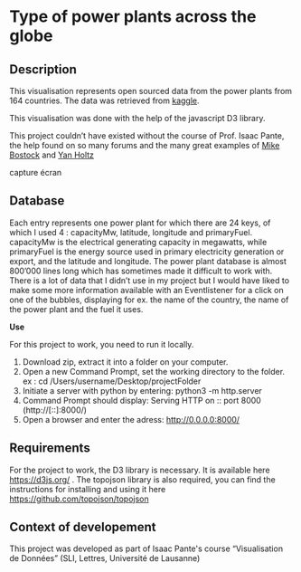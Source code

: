 # Type of power plants across the globe
## Description 

This visualisation represents open sourced data from the power plants from 164 countries. The data was retrieved from [kaggle](https://www.kaggle.com/mathurinache/global-power-plant-database).

This visualisation was done with the help of the javascript D3 library.

This project couldn’t have existed without the course of Prof. Isaac Pante, the help found on so many forums and the many great examples of [Mike Bostock](https://bost.ocks.org/mike/) and [Yan Holtz](https://www.d3-graph-gallery.com/index.html)

capture écran 

## Database
Each entry represents one power plant for which there are 24 keys, of which I used 4 : capacityMw, latitude, longitude and primaryFuel. capacityMw is the electrical generating capacity in megawatts, while primaryFuel is the energy source used in primary electricity generation or export, and the latitude and longitude.
The power plant database is almost 800’000 lines long which has sometimes made it difficult to work with. There is a lot of data that I didn’t use in my project but I would have liked to make some more information available with an Eventlistener for a click on one of the bubbles, displaying for ex. the name of the country, the name of the power plant and the fuel it uses. 

**Use**

For this project to work, you need to run it locally.
1. Download zip, extract it into a folder on your computer.
2. Open a new Command Prompt, set the working directory to the folder. ex : cd /Users/username/Desktop/projectFolder
3. Initiate a server with python by entering: python3 -m http.server
4. Command Prompt should display: Serving HTTP on :: port 8000 (http://[::]:8000/)
5. Open a browser and enter the adress: http://0.0.0.0:8000/

## Requirements
For the project to work, the D3 library is necessary. It is available here https://d3js.org/ . The topojson library is also required, you can find the instructions for installing and using it here https://github.com/topojson/topojson 

## Context of developement
This project was developed as part of Isaac Pante's course “Visualisation de Données” (SLI, Lettres, Université de Lausanne)


